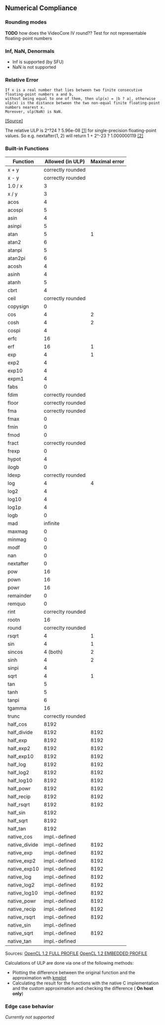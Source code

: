 
## Numerical Compliance


### Rounding modes
**TODO** how does the VideoCore IV round?? Test for not representable floating-point numbers

### Inf, NaN, Denormals
* Inf is supported (by SFU)
* NaN is not supported

### Relative Error

	If x is a real number that lies between two finite consecutive floating-point numbers a and b, 
	without being equal to one of them, then ulp(x) = |b ? a|, otherwise ulp(x) is the distance between the two non-equal finite floating-point numbers nearest x.
	Moreover, ulp(NaN) is NaN.
[[Source]](https://www.khronos.org/registry/OpenCL/specs/opencl-1.2.pdf#page=319)

The relative ULP is 2^?24 ? 5.96e-08 [[1]](https://en.wikipedia.org/wiki/Machine_epsilon) for single-precision floating-point values.
So e.g. nextafter(1, 2) will return 1 + 2^-23 ? 1.000000119 [[2]](https://en.wikipedia.org/wiki/Single-precision_floating-point_format)

### Built-in Functions
| Function	 | Allowed (in ULP) | Maximal error |
|------------|------------------|---------------|
| x + y | correctly rounded |
| x - y | correctly rounded |
| 1.0 / x | 3 |
| x / y | 3 |
| acos | 4 |
| acospi | 5 |
| asin | 4 |
| asinpi | 5 |
| atan | 5 | 1 |
| atan2 | 6 | 
| atanpi | 5 | 
| atan2pi | 6 |
| acosh | 4 |
| asinh | 4 | 
| atanh | 5 | 
| cbrt | 4 |
| ceil | correctly rounded |
| copysign | 0 |
| cos | 4 | 2 |
| cosh | 4 | 2 |
| cospi | 4 |
| erfc | 16 |
| erf | 16 | 1 |
| exp | 4 | 1 |
| exp2 | 4 |
| exp10 | 4 |
| expm1 | 4 |
| fabs | 0 |
| fdim | correctly rounded |
| floor | correctly rounded |
| fma | correctly rounded |
| fmax | 0 |
| fmin | 0 |
| fmod | 0 |
| fract | correctly rounded |
| frexp | 0 |
| hypot | 4 |
| ilogb | 0 |
| ldexp | correctly rounded |
| log | 4 | 4 |
| log2 | 4 |
| log10 | 4 |
| log1p | 4 |
| logb | 0 |
| mad | infinite |
| maxmag | 0 |
| minmag | 0 |
| modf | 0 |
| nan | 0 |
| nextafter | 0 |
| pow | 16 |
| pown | 16 |
| powr | 16 |
| remainder | 0 |
| remquo | 0 |
| rint | correclty rounded |
| rootn | 16 |
| round | correclty rounded |
| rsqrt | 4 | 1 |
| sin | 4 | 1 |
| sincos | 4 (both) | 2 |
| sinh | 4 | 2 |
| sinpi | 4 |
| sqrt | 4 | 1 |
| tan | 5 |
| tanh | 5 |
| tanpi | 6 |
| tgamma | 16 |
| trunc | correctly rounded |
| half_cos | 8192 |
| half_divide | 8192 | 8192 |
| half_exp | 8192 | 8192 |
| half_exp2 | 8192 | 8192 |
| half_exp10 | 8192 | 8192 |
| half_log | 8192 | 8192 |
| half_log2 | 8192 | 8192 |
| half_log10 | 8192 | 8192 |
| half_powr | 8192 | 8192 |
| half_recip | 8192 | 8192 |
| half_rsqrt | 8192 | 8192 |
| half_sin | 8192 |
| half_sqrt | 8192 |
| half_tan | 8192 |
| native_cos | impl.-defined |
| native_divide | impl.-defined | 8192 |
| native_exp | impl.-defined | 8192 |
| native_exp2 | impl.-defined | 8192 |
| native_exp10 | impl.-defined | 8192 |
| native_log | impl.-defined | 8192 |
| native_log2 | impl.-defined | 8192 |
| native_log10 | impl.-defined | 8192 |
| native_powr | impl.-defined | 8192 |
| native_recip | impl.-defined | 8192 |
| native_rsqrt | impl.-defined | 8192 |
| native_sin | impl.-defined |
| native_sqrt | impl.-defined | 8192 |
| native_tan | impl.-defined |

Sources: 
[OpenCL 1.2 FULL PROFILE](https://www.khronos.org/registry/OpenCL/specs/opencl-1.2.pdf#page=320)
[OpenCL 1.2 EMBEDDED PROFILE](https://www.khronos.org/registry/OpenCL/specs/opencl-1.2.pdf#page=346)

Calculations of ULP are done via one of the following methods:
* Plotting the difference between the original function and the approximation with [kmplot](https://edu.kde.org/kmplot/)
* Calculating the result for the functions with the native C implementation and the custom approximation and checking the difference ( **On host only**)

### Edge case behavior

*Currently not supported*
